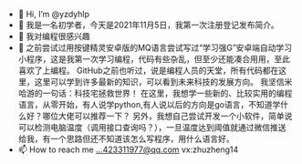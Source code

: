 - 👋 Hi, I’m @yzdyhlp
- 👀 我是一名初学者，今天是2021年11月5日，我第一次注册登记发布简介。
- 🌱 我对编程很感兴趣
- 💞️ 之前尝试过用按键精灵安卓版的MQ语言尝试写过“学习强G”安卓端自动学习小程序，这是我第一次学习编程，代码有些杂乱，但至少还能凑合用用，至此喜欢了上编程。
GitHub之前也听过，说是编程人员的天堂，所有代码都在这里，这里可以学到许多最新的知识，可以看到未来科技的发展方向。
我坚信米哈游的一句话：科技宅拯救世界！
在这里，我想学一些新的、比较实用的编程语言，从零开始，有人说学python,有人说以后的方向是go语言，不知道学什么好？哪位大佬可以推荐一下？
另外，我想自己尝试开发一个小软件，简单说可以检测电脑温度（调用接口查询吗？），一旦温度达到阈值就通过微信推送给我，有一个思路但还不知道该怎么写程序，用什么语言好。
- 📫 How to reach me ...423311977@qq.com  vx:zhuzheng14

<!---
yzdyhlp/yzdyhlp is a ✨ special ✨ repository because its `README.md` (this file) appears on your GitHub profile.
You can click the Preview link to take a look at your changes.
--->
